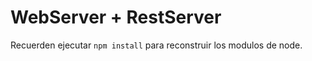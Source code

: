 # WebServer + RestServer

Recuerden ejecutar ```npm install``` para reconstruir los modulos de node.